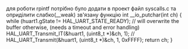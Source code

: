 для роботи rpintf потрібно було додати в проект файл syscalls.c та оприділити слабко(__weak) зв'язану функцію int __io_putchar(int ch) {
	while (huart1.gState != HAL_UART_STATE_READY); // will overwrite the buffer otherwise, (needs a timeout and error handling)
	HAL_UART_Transmit_IT(&huart1, (uint8_t *)&ch, 1);
//	HAL_UART_Transmit(&huart1, (uint8_t *)&ch, 1, 0xFFFF);
	return ch;
	}
